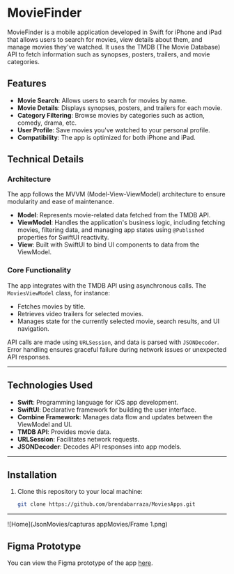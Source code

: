 # MovieFinder

MovieFinder is a mobile application developed in Swift for iPhone and iPad that allows users to search for movies, view details about them, and manage movies they've watched. It uses the TMDB (The Movie Database) API to fetch information such as synopses, posters, trailers, and movie categories.

## Features

- **Movie Search**: Allows users to search for movies by name.
- **Movie Details**: Displays synopses, posters, and trailers for each movie.
- **Category Filtering**: Browse movies by categories such as action, comedy, drama, etc.
- **User Profile**: Save movies you've watched to your personal profile.
- **Compatibility**: The app is optimized for both iPhone and iPad.

## Technical Details

### **Architecture**
The app follows the MVVM (Model-View-ViewModel) architecture to ensure modularity and ease of maintenance.  

- **Model**: Represents movie-related data fetched from the TMDB API.
- **ViewModel**: Handles the application's business logic, including fetching movies, filtering data, and managing app states using `@Published` properties for SwiftUI reactivity.
- **View**: Built with SwiftUI to bind UI components to data from the ViewModel.  

### **Core Functionality**
The app integrates with the TMDB API using asynchronous calls. The `MoviesViewModel` class, for instance:  
- Fetches movies by title.  
- Retrieves video trailers for selected movies.  
- Manages state for the currently selected movie, search results, and UI navigation.  

API calls are made using `URLSession`, and data is parsed with `JSONDecoder`. Error handling ensures graceful failure during network issues or unexpected API responses.

---

## Technologies Used

- **Swift**: Programming language for iOS app development.  
- **SwiftUI**: Declarative framework for building the user interface.  
- **Combine Framework**: Manages data flow and updates between the ViewModel and UI.  
- **TMDB API**: Provides movie data.  
- **URLSession**: Facilitates network requests.  
- **JSONDecoder**: Decodes API responses into app models.  

---

## Installation 

1. Clone this repository to your local machine:

   ```bash
   git clone https://github.com/brendabarraza/MoviesApps.git


---
![Home](JsonMovies/capturas appMovies/Frame 1.png)

## Figma Prototype

You can view the Figma prototype of the app [here](https://www.figma.com/proto/aCtVNm5U7a7kZBKAJvdYQa/Untitled?node-id=10-31&node-type=canvas&t=fajOnrOFzDMhviI8-1&scaling=scale-down&content-scaling=fixed&page-id=5%3A2).




